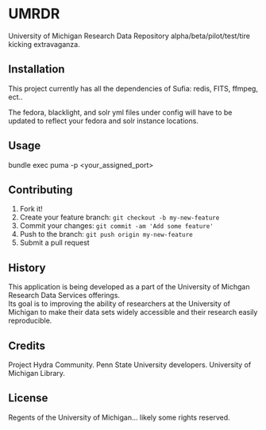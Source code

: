 # UMRDR

University of Michigan Research Data Repository alpha/beta/pilot/test/tire kicking extravaganza.


## Installation

This project currently has all the dependencies of Sufia: redis, FITS, ffmpeg, ect..

The fedora, blacklight, and solr yml files under config will have to be updated to reflect your fedora and solr instance locations.

## Usage

bundle exec puma -p <your_assigned_port>

## Contributing

1. Fork it!
2. Create your feature branch: `git checkout -b my-new-feature`
3. Commit your changes: `git commit -am 'Add some feature'`
4. Push to the branch: `git push origin my-new-feature`
5. Submit a pull request

## History

This application is being developed as a part of the University of Michgan Research Data Services offerings.  
Its goal is to improving the ability of researchers at the University of Michigan to make their data sets widely accessible and their research easily reproducible.

## Credits

Project Hydra Community.
Penn State University developers.
University of Michigan Library.

## License

Regents of the University of Michigan... likely some rights reserved.
